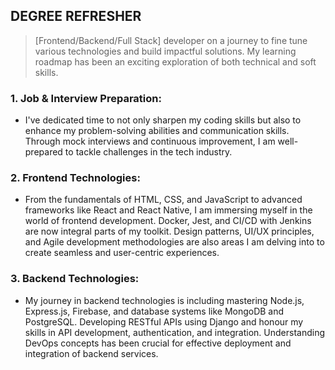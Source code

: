 ## DEGREE REFRESHER

 > [Frontend/Backend/Full Stack] developer on a journey to fine tune various technologies and build impactful solutions. My learning roadmap has been an exciting exploration of both technical and soft skills.

### 1. Job & Interview Preparation:
- I've dedicated time to not only sharpen my coding skills but also to enhance my problem-solving abilities and communication skills. Through mock interviews and continuous improvement, I am well-prepared to tackle challenges in the tech industry.

### 2. Frontend Technologies:
- From the fundamentals of HTML, CSS, and JavaScript to advanced frameworks like React and React Native, I am immersing myself in the world of frontend development. Docker, Jest, and CI/CD with Jenkins are now integral parts of my toolkit. Design patterns, UI/UX principles, and Agile development methodologies are also areas I am delving into to create seamless and user-centric experiences.

### 3. Backend Technologies:
- My journey in backend technologies is including mastering Node.js, Express.js, Firebase, and database systems like MongoDB and PostgreSQL. Developing RESTful APIs using Django and honour my skills in API development, authentication, and integration. Understanding DevOps concepts has been crucial for effective deployment and integration of backend services.